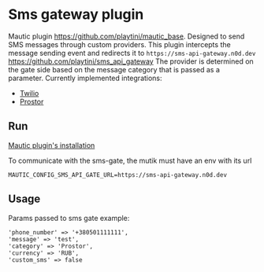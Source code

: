Sms gateway plugin
==============

Mautic plugin https://github.com/playtini/mautic_base. Designed to send SMS messages through custom providers. This plugin intercepts the message sending event and redirects it to `https://sms-api-gateway.n0d.dev` https://github.com/playtini/sms_api_gateway The provider is determined on the gate side based on the message category that is passed as a parameter. Currently implemented integrations:
- [Twilio](https://www.twilio.com/)
- [Prostor](https://prostor-sms.ru/)

Run
---
[Mautic plugin's installation](https://developer.mautic.org/#plugins)

To communicate with the sms-gate, the mutik must have an env with its url

    MAUTIC_CONFIG_SMS_API_GATE_URL=https://sms-api-gateway.n0d.dev

Usage
-----

Params passed to sms gate example:

    'phone_number' => '+380501111111',
    'message' => 'test',
    'category' => 'Prostor',
    'currency' => 'RUB',
    'custom_sms' => false
